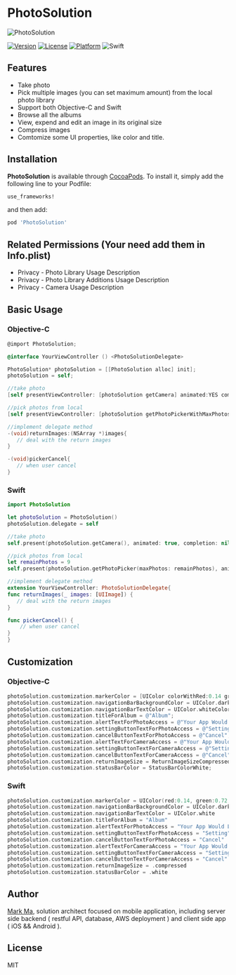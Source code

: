 # PhotoSolution
<img src="https://github.com/Mark-Ma-1988/PhotoSolution/blob/master/screenshots/image.png" alt="PhotoSolution"/>

[![Version](https://img.shields.io/cocoapods/v/ImagePicker.svg?style=flat)](http://cocoadocs.org/docsets/ImagePicker)
[![License](https://img.shields.io/cocoapods/l/ImagePicker.svg?style=flat)](http://cocoadocs.org/docsets/ImagePicker)
[![Platform](https://img.shields.io/cocoapods/p/ImagePicker.svg?style=flat)](http://cocoadocs.org/docsets/ImagePicker)
![Swift](https://img.shields.io/badge/%20in-swift%204.0-orange.svg)

## Features
- Take photo
- Pick multiple images (you can set maximum amount) from the local photo library
- Support both Objective-C and Swift
- Browse all the albums
- View, expend and edit an image in its original size
- Compress images
- Comtomize some UI properties, like color and title.

## Installation

**PhotoSolution** is available through [CocoaPods](http://cocoapods.org). To install
it, simply add the following line to your Podfile:

```ruby
use_frameworks!
```
and then add:

```ruby
pod 'PhotoSolution'
```

## Related Permissions (Your need add them in Info.plist)
- Privacy - Photo Library Usage Description
- Privacy - Photo Library Additions Usage Description
- Privacy - Camera Usage Description

## Basic Usage

### Objective-C

```objective-c
@import PhotoSolution;

@interface YourViewController () <PhotoSolutionDelegate>

PhotoSolution* photoSolution = [[PhotoSolution alloc] init];
photoSolution = self;

//take photo
[self presentViewController: [photoSolution getCamera] animated:YES completion:nil];

//pick photos from local
[self presentViewController: [photoSolution getPhotoPickerWithMaxPhotos:9] animated:YES completion:nil];

//implement delegate method
-(void)returnImages:(NSArray *)images{
   // deal with the return images
}

-(void)pickerCancel{
   // when user cancel
}
```

###  Swift
```swift
import PhotoSolution

let photoSolution = PhotoSolution()
photoSolution.delegate = self

//take photo
self.present(photoSolution.getCamera(), animated: true, completion: nil)

//pick photos from local
let remainPhotos = 9
self.present(photoSolution.getPhotoPicker(maxPhotos: remainPhotos), animated: true, completion: nil)

//implement delegate method
extension YourViewController: PhotoSolutionDelegate{
func returnImages(_ images: [UIImage]) {
   // deal with the return images
}

func pickerCancel() {
    // when user cancel
}
}
```

## Customization

### Objective-C
```objective-c
photoSolution.customization.markerColor = [UIColor colorWithRed:0.14 green:0.72 blue:0.30 alpha:1.0];
photoSolution.customization.navigationBarBackgroundColor = UIColor.darkGrayColor;
photoSolution.customization.navigationBarTextColor = UIColor.whiteColor;
photoSolution.customization.titleForAlbum = @"Album";
photoSolution.customization.alertTextForPhotoAccess = @"Your App Would Like to Access Your Photos";
photoSolution.customization.settingButtonTextForPhotoAccess = @"Setting";
photoSolution.customization.cancelButtonTextForPhotoAccess = @"Cancel";
photoSolution.customization.alertTextForCameraAccess = @"Your App Would Like to Access Your Photos";
photoSolution.customization.settingButtonTextForCameraAccess = @"Setting";
photoSolution.customization.cancelButtonTextForCameraAccess = @"Cancel";
photoSolution.customization.returnImageSize = ReturnImageSizeCompressed;
photoSolution.customization.statusBarColor = StatusBarColorWhite;
```

###  Swift
```swift
photoSolution.customization.markerColor = UIColor(red:0.14, green:0.72, blue:0.30, alpha:1.0)
photoSolution.customization.navigationBarBackgroundColor = UIColor.darkGray
photoSolution.customization.navigationBarTextColor = UIColor.white
photoSolution.customization.titleForAlbum = "Album"
photoSolution.customization.alertTextForPhotoAccess = "Your App Would Like to Access Your Photos"
photoSolution.customization.settingButtonTextForPhotoAccess = "Setting"
photoSolution.customization.cancelButtonTextForPhotoAccess = "Cancel"
photoSolution.customization.alertTextForCameraAccess = "Your App Would Like to Access Your Photos"
photoSolution.customization.settingButtonTextForCameraAccess = "Setting"
photoSolution.customization.cancelButtonTextForCameraAccess = "Cancel"
photoSolution.customization.returnImageSize = .compressed
photoSolution.customization.statusBarColor = .white
```


## Author

[Mark Ma](https://www.linkedin.com/in/xingchen-mark-ma-72a74678/), solution architect focused on mobile application, including server side backend ( restful API, database, AWS deployment ) and client side app ( iOS && Android ).

## License
MIT

